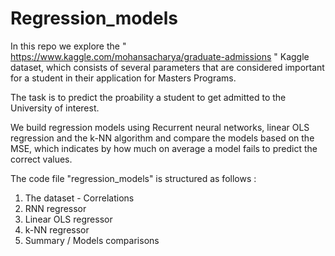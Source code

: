 # Regression_models

In this repo we explore the " https://www.kaggle.com/mohansacharya/graduate-admissions " Kaggle dataset, 
which consists of several parameters that are considered important for a student in their application for Masters Programs. 

The task is to predict the proability a student to get admitted to the University of interest.
 
We build regression models using Recurrent neural networks, linear OLS regression and the k-NN algorithm 
and compare the models based on the MSE, which indicates by how much on average a model fails to predict the correct values.

The code file "regression_models" is structured as follows :
1. The dataset - Correlations
2. RNN regressor
3. Linear OLS regressor
4. k-NN regressor
5. Summary / Models comparisons
